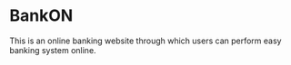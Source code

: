 # BankON
This is an online banking website through which users can perform easy banking system online. 
